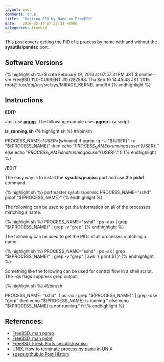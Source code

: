 ```yaml
---
layout: post
comments: true
title:  "Getting PID by Name on FreeBSD"
date:   2016-02-19 07:57:31 +0900
categories: freebsd
---
```

This post covers getting the PID of a process by name with and without the **sysutils/psmisc** port.

## Software Versions

{% highlight sh %}
$ date
February 19, 2016 at 07:57:31 PM JST
$ uname -vm
FreeBSD 11.0-CURRENT #0 r287598: Thu Sep 10 14:45:48 JST 2015     root@:/usr/obj/usr/src/sys/MIRAGE_KERNEL  amd64
{% endhighlight %}

## Instructions

**EDIT:**

Just use [**pgrep**][freebsd-man-pgrep].
The following example uses **pgrep** in a script.

**is_running.sh**
{% highlight sh %}
#!/bin/sh

PROCESS_NAME=$1
USER=$(whoami)
if pgrep -q -U "${USER}" -x "${PROCESS_NAME}"
then
  echo "${PROCESS_NAME} is running as user '${USER}'."
else
  echo "${PROCESS_NAME} is not running as user '${USER}'."
fi
{% endhighlight %}

**/EDIT**

The easy way is to install the **sysutils/psmisc** port and use the **pidof** command.

{% highlight sh %}
portmaster sysutils/psmisc
PROCESS_NAME="sshd"
pidof "${PROCESS_NAME}"
{% endhighlight %}

The following can be used to get the information on all of the processes matching a name.

{% highlight sh %}
PROCESS_NAME="sshd" ; ps -aux | grep "${PROCESS_NAME}" | grep -v "grep"
{% endhighlight %}

The following can be used to get the PIDs of all processes matching a name.

{% highlight sh %}
PROCESS_NAME="sshd" ; ps -ax | grep "${PROCESS_NAME}" | grep -v "grep" | awk '{ print $1 }'
{% endhighlight %}

Something like the following can be used for control flow in a shell script.
The -qs flags suppress grep output.

{% highlight sh %}
#!/bin/sh

PROCESS_NAME="sshd"
if ps -ax | grep "${PROCESS_NAME}" | grep -qsv "grep"
then
  echo "${PROCESS_NAME} is running."
else
  echo "${PROCESS_NAME} is not running."
fi
{% endhighlight %}

## References:
- [FreeBSD, man pgrep][freebsd-man-pgrep]
- [FreeBSD, man pidof][freebsd-man-pidof]
- [FreeBSD, Fresh Ports sysutils/psmisc][freebsd-psmisc]
- [UNIX, How to terminate process by name in UNIX][unix-terminate]
- [sgeos.github.io Post History][blog-history]

[freebsd-man-pgrep]: https://www.freebsd.org/cgi/man.cgi?query=pgrep&sektion=1
[freebsd-man-pidof]: https://www.freebsd.org/cgi/man.cgi?query=pidof&manpath=SuSE+Linux/i386+11.3
[freebsd-psmisc]: https://www.freshports.org/sysutils/psmisc
[unix-terminate]: http://notetodogself.blogspot.com/2006/07/how-to-terminate-process-by-name-in.html
[blog-history]: https://github.com/sgeos/sgeos.github.io/commit/5c4dcf97faced6fefe5e29e4a8c95ed94ce599ef

